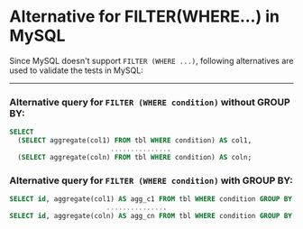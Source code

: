 # Alternative for FILTER(WHERE...) in MySQL
Since MySQL doesn't support `FILTER (WHERE ...)`, following alternatives are used to validate the tests in MySQL:

---

### Alternative query for `FILTER (WHERE condition)` without GROUP BY:

```sql
SELECT
  (SELECT aggregate(col1) FROM tbl WHERE condition) AS col1,
                         ...............
  (SELECT aggregate(coln) FROM tbl WHERE condition) AS coln;
```


### Alternative query for `FILTER (WHERE condition)`  with GROUP BY:

```sql
SELECT id, aggregate(col1) AS agg_c1 FROM tbl WHERE condition GROUP BY id;,
                        ...............
SELECT id, aggregate(coln) AS agg_cn FROM tbl WHERE condition GROUP BY id;
```